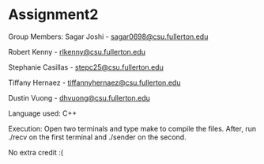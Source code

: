 # Assignment2
Group Members: Sagar Joshi - sagar0698@csu.fullerton.edu 

Robert Kenny - rlkenny@csu.fullerton.edu 

Stephanie Casillas - stepc25@csu.fullerton.edu 

Tiffany Hernaez - tiffannyhernaez@csu.fullerton.edu 

Dustin Vuong - dhvuong@csu.fullerton.edu

Language used: C++

Execution: Open two terminals and type make to compile the files. After, run ./recv on the first terminal and ./sender on the second.

No extra credit :(
